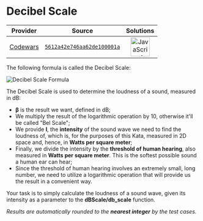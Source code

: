 [_metadata_:generated]: - "true"

# Decibel Scale

<!-- INFO TABLE BEGIN -->

| Provider                                        | Source                                                                               | Solutions                                                                                                                                                    |
| :---------------------------------------------: | :----------------------------------------------------------------------------------: | :----------------------------------------------------------------------------------------------------------------------------------------------------------: |
| [Codewars](../../../docs/providers/Codewars.md) | [`5612a42e746aa62de100001a`](https://www.codewars.com/kata/5612a42e746aa62de100001a) | [<img src="https://res.cloudinary.com/rascaltwo/image/upload/v1631924076/javascript_ehszr7.svg" alt="JavaScript" title="JavaScript" width="50" />](solve.js) |

<!-- INFO TABLE END -->

The following formula is called the Decibel Scale:

![Decibel Scale Formula](http://i.imgur.com/EikMPFO.png)

The Decibel Scale is used to determine the loudness of a sound, measured in dB:

* **β** is the result we want, defined in dB;
* We multiply the result of the logarithmic operation by 10, otherwise it'll be called "Bel Scale";
* We provide **I**, the **intensity** of the sound wave we need to find the loudness of, which is, for the purposes of this Kata, measured in 2D space and, hence, in **Watts per square meter**;
* Finally, we divide the intensity by the **threshold of human hearing**, also measured in **Watts per square meter**. This is the softest possible sound a human ear can hear;
* Since the threshold of human hearing involves an extremely small, long number, we need to utilize a logarithmic operation that will provide us the result in a convenient way.

Your task is to simply calculate the loudness of a sound wave, given its intensity as a parameter to the **dBScale/db_scale** function.

*Results are automatically rounded to the **nearest integer** by the test cases.*

